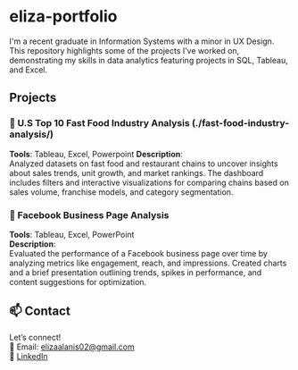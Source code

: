 # eliza-portfolio

I'm a recent graduate in Information Systems with a minor in UX Design. This repository highlights some of the projects I’ve worked on, demonstrating my skills in data analytics featuring projects in SQL, Tableau, and Excel.

## Projects
### 🍔 U.S Top 10 Fast Food Industry Analysis (./fast-food-industry-analysis/)
**Tools**: Tableau, Excel, Powerpoint
**Description**:  
Analyzed datasets on fast food and restaurant chains to uncover insights about sales trends, unit growth, and market rankings. The dashboard includes filters and interactive visualizations for comparing chains based on sales volume, franchise models, and category segmentation.

### 📱 Facebook Business Page Analysis  
**Tools**: Tableau, Excel, PowerPoint  
**Description**:  
Evaluated the performance of a Facebook business page over time by analyzing metrics like engagement, reach, and impressions. Created charts and a brief presentation outlining trends, spikes in performance, and content suggestions for optimization.


## 📫 Contact
Let’s connect!  
📧 Email: elizaalanis02@gmail.com  
🔗 [LinkedIn](https://www.linkedin.com/in/yourname)



